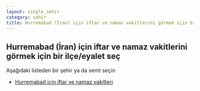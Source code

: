 ```yaml
---
layout: single_sehir
category: sehir
title: Hurremabad (İran) için iftar ve namaz vakitlerini görmek için bir ilçe/eyalet seç
---
```



## Hurremabad (İran) için iftar ve namaz vakitlerini görmek için bir ilçe/eyalet seç

Aşağıdaki listeden bir şehir ya da semt seçin


* [Hurremabad için iftar ve namaz vakitleri](/iftar.html?sehir=Hurremabad&ulke=İran&state=Hurremabad)
